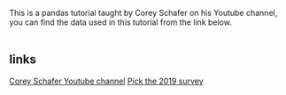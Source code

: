 This is a pandas tutorial taught by Corey Schafer on his Youtube channel, you can find the data used in this tutorial from the link below.<br><br>
<h2>links</h2>
<a href="https://www.youtube.com/c/Coreyms">Corey Schafer Youtube channel</a>
<a href="http://bit.ly/SO-Survey-Download"> Pick the 2019 survey</a>